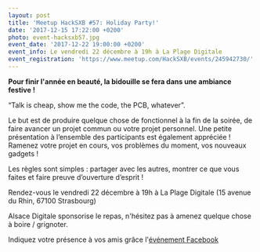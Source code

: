 ```yaml
---
layout: post
title: 'Meetup HackSXB #57: Holiday Party!'
date: '2017-12-15 17:22:00 +0200'
photo: event-hacksxb57.jpg
event_date: '2017-12-22 19:00:00 +0200'
event_info: Le vendredi 22 décembre à 19h à La Plage Digitale
event_registration: 'https://www.meetup.com/HackSXB/events/245942730/'
---
```

**Pour finir l'année en beauté, la bidouille se fera dans une ambiance festive !**

“Talk is cheap, show me the code, the PCB, whatever”. 

Le but est de produire quelque chose de fonctionnel à la fin de la soirée, de faire avancer un projet commun ou votre projet personnel. Une petite présentation à l’ensemble des participants est également appréciée ! Ramenez votre projet en cours, vos problèmes du moment, vos nouveaux gadgets !

Les règles sont simples : partager avec les autres, montrer ce que vous faites et faire preuve d’ouverture d’esprit !

Rendez-vous le vendredi 22 décembre à 19h à La Plage Digitale (15 avenue du Rhin, 67100 Strasbourg)

Alsace Digitale sponsorise le repas, n'hésitez pas à amenez quelque chose à boire / grignoter. 

Indiquez votre présence à vos amis grâce l'[événement Facebook](https://www.facebook.com/events/221187381756929/)
